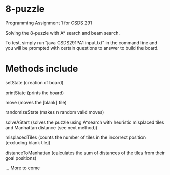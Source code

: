 # 8-puzzle
Programming Assignment 1 for CSDS 291

Solving the 8-puzzle with A* search and beam search.

To test, simply run "java CSDS291PA1 input.txt" in the command line and you will be prompted with certain questions to answer to build the board.

# Methods include 
  setState (creation of board)
  
  printState (prints the board)
  
  move (moves the [blank] tile)
  
  randomizeState (makes n random valid moves)
  
  solveAStart (solves the puzzle using A*search with heuristic misplaced tiles and Manhattan distance [see next method])
  
  misplacedTiles (counts the number of tiles in the incorrect position [excluding blank tile])
  
  distanceToManhattan (calculates the sum of distances of the tiles from their goal positions)
  
  ... More to come
  
